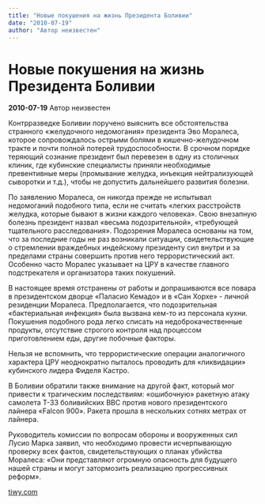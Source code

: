 ```yaml
---
title: "Новые покушения на жизнь Президента Боливии"
date: "2010-07-19"
author: "Автор неизвестен"
---
```


# Новые покушения на жизнь Президента Боливии

**2010-07-19** Автор неизвестен

Контрразведке Боливии поручено выяснить все обстоятельства странного «желудочного недомогания» президента Эво Моралеса, которое сопровождалось острыми болями в кишечно-желудочном тракте и почти полной потерей трудоспособности. В срочном порядке теряющий сознание президент был перевезен в одну из столичных клиник, где кубинские специалисты приняли необходимые превентивные меры (промывание желудка, инъекция нейтрализующей сыворотки и т.д.), чтобы не допустить дальнейшего развития болезни.

По заявлению Моралеса, он никогда прежде не испытывал недомоганий подобного типа, если не считать «легких расстройств желудка, которые бывают в жизни каждого человека». Свою внезапную болезнь президент назвал «весьма подозрительной», «требующей тщательного расследования». Подозрения Моралеса основаны на том, что за последние годы не раз возникали ситуации, свидетельствующие о стремлении враждебных индейскому президенту сил внутри и за пределами страны совершить против него террористический акт. Особенно часто Моралес указывает на ЦРУ в качестве главного подстрекателя и организатора таких покушений.

В настоящее время отстранены от работы и допрашиваются все повара в президентском дворце «Паласио Кемадо» и в «Сан Хорхе» - личной резиденции Моралеса. Предполагается, что подозрительная «бактериальная инфекция» была вызвана кем-то из персонала кухни. Покушения подобного рода легко списать на недоброкачественные продукты, отсутствие строгого контроля над процессом приготовлением еды, другие побочные факторы.

Нельзя не вспомнить, что террористические операции аналогичного характера ЦРУ неоднократно пыталось проводить для «ликвидации» кубинского лидера Фиделя Кастро.

В Боливии обратили также внимание на другой факт, который мог привести к трагическим последствиям: «ошибочную» ракетную атаку самолета Т-33 боливийских ВВС против нового президентского лайнера «Falcon 900». Ракета прошла в нескольких сотнях метрах от лайнера.

Руководитель комиссии по вопросам обороны и вооруженных сил Лусио Марка заявил, что необходимо провести исчерпывающую проверку всех фактов, свидетельствующих о планах убийства Моралеса: «Они представляют огромную опасность для будущего нашей страны и могут затормозить реализацию прогрессивных реформ».

[tiwy.com](http://tiwy.com/leer.phtml?id=4811)